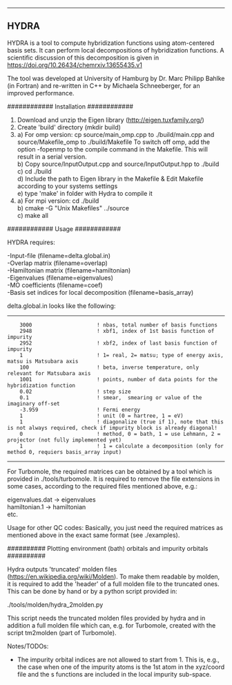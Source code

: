 --------------------------------
HYDRA
-------------------------------

HYDRA is a tool to compute hybridization functions using atom-centered basis sets.
It can perform local decompositions of hybridization functions. A scientific discussion of this decomposition is given in https://doi.org/10.26434/chemrxiv.13655435.v1

The tool was developed at University of Hamburg by Dr. Marc Philipp Bahlke (in Fortran)
and re-written in C++ by Michaela Schneeberger, for an 
improved performance.


############
Installation
############

1. Download and unzip the Eigen library (http://eigen.tuxfamily.org/)
2. Create 'build' directory (mkdir build)
3. a) For omp version:
    cp source/main_omp.cpp to ./build/main.cpp and source/Makefile_omp to ./build/Makefile
    To switch off omp, add the option -fopenmp to the compile command in the Makefile. This will result in a serial version.
    <br>b) Copy source/InputOutput.cpp and source/InputOutput.hpp to ./build
    <br>c) cd ./build
    <br>d) Include the path to Eigen library in the Makefile & Edit Makefile according to your systems settings
    <br>e) type 'make' in folder with Hydra to compile it
4. a) For mpi version:
    cd ./build
   <br>b) cmake -G "Unix Makefiles" ../source
   <br>c) make all


############
Usage
############

HYDRA requires:

-Input-file         (filename=delta.global.in)
<br>-Overlap matrix     (filename=overlap)
<br>-Hamiltonian matrix (filename=hamiltonian)
<br>-Eigenvalues        (filename=eigenvalues)
<br>-MO coefficients    (filename=coef)
<br>-Basis set indices for local decomposition (filename=basis_array)

delta.global.in looks like the following:

------------------------------------------------------------------------------------------------------------
        3000                     ! nbas, total number of basis functions
        2948                     ! xbf1, index of 1st basis function of impurity 
        2952                     ! xbf2, index of last basis function of impurity
        1                        ! 1= real, 2= matsu; type of energy axis, matsu is Matsubara axis
        100                      ! beta, inverse temperature, only relevant for Matsubara axis
        1001                     ! points, number of data points for the hybridization function
        0.02                     ! step size
        0.1                      ! smear,  smearing or value of the imaginary off-set
        -3.959                   ! Fermi energy
        1                        ! unit (0 = hartree, 1 = eV)
        1                        ! diagonalize (true if 1), note that this is not always required, check if impurity block is already diagonal!
        0                        ! method, 0 = bath, 1 = use Lehmann, 2 = projector (not fully implemented yet)
        1                        ! 1 = calculate a decomposition (only for method 0, requiers basis_array input)
------------------------------------------------------------------------------------------------------------

For Turbomole, the required matrices can be obtained by
a tool which is provided in ./tools/turbomole. It is required
to remove the file extensions in some cases, according to the
required files mentioned above, e.g.:

eigenvalues.dat -> eigenvalues
      <br>hamiltonian.1 -> hamiltonian
      <br>etc.

Usage for other QC codes:
Basically, you just need the required matrices as mentioned above in the exact same format (see ./examples).



##########
Plotting environment (bath) orbitals and impurity orbitals
##########

Hydra outputs 'truncated' molden files (https://en.wikipedia.org/wiki/Molden). To make them readable by molden,
it is required to add the 'header' of a full molden file to the truncated
ones. This can be done by hand or by a python script provided in:

 ./tools/molden/hydra_2molden.py

This script needs the truncated molden files provided by hydra and in addition
a full molden file which can, e.g. for Turbomole, created with the script
tm2molden (part of Turbomole).


Notes/TODOs:

- The impurity orbital indices are not allowed to start from 1. This is, e.g., the case
  when  one of the impurity atoms is the 1st atom in the xyz/coord file and the s functions
  are included in the local impurity sub-space.


